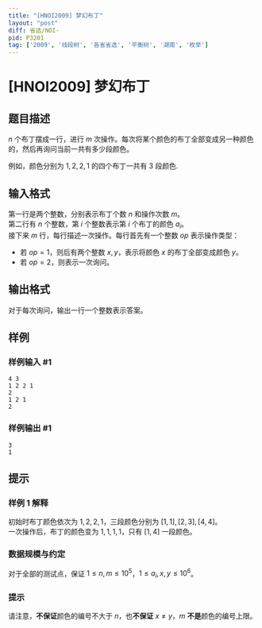 ```yaml
---
title: "[HNOI2009] 梦幻布丁"
layout: "post"
diff: 省选/NOI-
pid: P3201
tag: ['2009', '线段树', '各省省选', '平衡树', '湖南', '枚举']
---
```

# [HNOI2009] 梦幻布丁
## 题目描述

$n$ 个布丁摆成一行，进行 $m$ 次操作。每次将某个颜色的布丁全部变成另一种颜色的，然后再询问当前一共有多少段颜色。

例如，颜色分别为 $1,2,2,1$ 的四个布丁一共有 $3$ 段颜色.
## 输入格式

第一行是两个整数，分别表示布丁个数 $n$ 和操作次数 $m$。  
第二行有 $n$ 个整数，第 $i$ 个整数表示第 $i$ 个布丁的颜色 $a_i$。  
接下来 $m$ 行，每行描述一次操作。每行首先有一个整数 $op$ 表示操作类型：
- 若 $op = 1$，则后有两个整数 $x, y$，表示将颜色 $x$ 的布丁全部变成颜色 $y$。
- 若 $op = 2$，则表示一次询问。
## 输出格式

对于每次询问，输出一行一个整数表示答案。
## 样例

### 样例输入 #1
```
4 3
1 2 2 1
2
1 2 1
2

```
### 样例输出 #1
```
3
1
```
## 提示

### 样例 1 解释
初始时布丁颜色依次为 $1, 2, 2, 1$，三段颜色分别为 $[1, 1], [2, 3], [4, 4]$。  
一次操作后，布丁的颜色变为 $1, 1, 1, 1$，只有 $[1, 4]$ 一段颜色。

### 数据规模与约定

对于全部的测试点，保证 $1 \leq n, m \leq 10^5$，$1 \leq a_i ,x, y \leq 10^6$。

### 提示

请注意，**不保证**颜色的编号不大于 $n$，也**不保证** $x \neq y$，$m$ **不是**颜色的编号上限。
